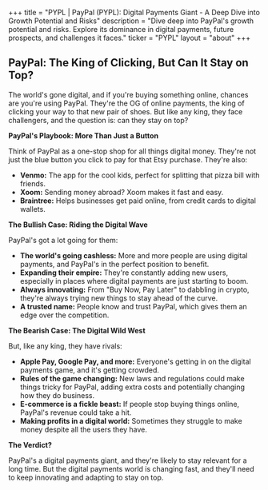 +++
title = "PYPL |  PayPal (PYPL):  Digital Payments Giant -  A Deep Dive into Growth Potential and Risks"
description = "Dive deep into PayPal's growth potential and risks. Explore its dominance in digital payments, future prospects, and challenges it faces."
ticker = "PYPL"
layout = "about"
+++

        


## PayPal: The King of Clicking, But Can It Stay on Top?

The world's gone digital, and if you're buying something online, chances are you're using PayPal. They're the OG of online payments, the king of clicking your way to that new pair of shoes. But like any king, they face challengers, and the question is: can they stay on top?

**PayPal's Playbook: More Than Just a Button**

Think of PayPal as a one-stop shop for all things digital money.  They're not just the blue button you click to pay for that Etsy purchase. They're also:

* **Venmo:**  The app for the cool kids, perfect for splitting that pizza bill with friends.
* **Xoom:**  Sending money abroad? Xoom makes it fast and easy.
* **Braintree:**  Helps businesses get paid online, from credit cards to digital wallets.

**The Bullish Case: Riding the Digital Wave**

PayPal's got a lot going for them:

* **The world's going cashless:** More and more people are using digital payments, and PayPal's in the perfect position to benefit.
* **Expanding their empire:** They're constantly adding new users, especially in places where digital payments are just starting to boom.
* **Always innovating:** From "Buy Now, Pay Later" to dabbling in crypto, they're always trying new things to stay ahead of the curve.
* **A trusted name:** People know and trust PayPal, which gives them an edge over the competition. 

**The Bearish Case: The Digital Wild West**

But, like any king, they have rivals:

* **Apple Pay, Google Pay, and more:** Everyone's getting in on the digital payments game, and it's getting crowded.
* **Rules of the game changing:** New laws and regulations could make things tricky for PayPal, adding extra costs and potentially changing how they do business.
* **E-commerce is a fickle beast:** If people stop buying things online, PayPal's revenue could take a hit.
* **Making profits in a digital world:** Sometimes they struggle to make money despite all the users they have.

**The Verdict?**

PayPal's a digital payments giant, and they're likely to stay relevant for a long time. But the digital payments world is changing fast, and they'll need to keep innovating and adapting to stay on top.  

        